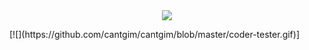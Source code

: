<p align="center">
  <a href="https://github.com/cantgim">
  <img align="center" src="https://github-readme-stats.vercel.app/api?username=cantgim&count_private=true&show_icons=true&theme=radical&include_all_commits=true&hide=stars,contribs" />
</a>
</p>
[![](https://github.com/cantgim/cantgim/blob/master/coder-tester.gif)]
